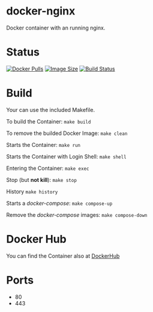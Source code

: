 docker-nginx
============

Docker container with an running nginx.

# Status

[![Docker Pulls](https://img.shields.io/docker/pulls/bodsch/docker-nginx.svg?branch=1704-01)][hub]
[![Image Size](https://images.microbadger.com/badges/image/bodsch/docker-nginx.svg?branch=1704-01)][microbadger]
[![Build Status](https://travis-ci.org/bodsch/docker-nginx.svg?branch=1704-01)][travis]

[hub]: https://hub.docker.com/r/bodsch/docker-nginx/
[microbadger]: https://microbadger.com/images/bodsch/docker-nginx
[travis]: https://travis-ci.org/bodsch/docker-nginx


# Build

Your can use the included Makefile.

To build the Container: `make build`

To remove the builded Docker Image: `make clean`

Starts the Container: `make run`

Starts the Container with Login Shell: `make shell`

Entering the Container: `make exec`

Stop (but **not kill**): `make stop`

History `make history`

Starts a *docker-compose*: `make compose-up`

Remove the *docker-compose* images: `make compose-down`


# Docker Hub

You can find the Container also at  [DockerHub](https://hub.docker.com/r/bodsch/docker-nginx/)

# Ports

 * 80
 * 443
